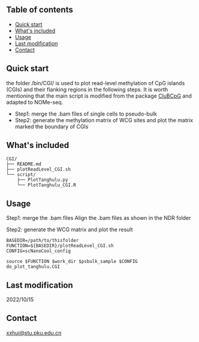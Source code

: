 ## Table of contents

- [Quick start](#quick-start)
- [What's included](#whats-included)
- [Usage](#Usage)
- [Last modification](#last-modification)
- [Contact](#contact)

## Quick start

the folder /bin/CGI/ is used to plot read-level methylation of CpG islands (CGIs) and their flanking regions in the following steps. It is worth mentioning that the main script is modified from the package [CluBCpG](https://github.com/waterlandlab/CluBCpG) and adapted to NOMe-seq.

- Step1: merge the .bam files of single cells to pseudo-bulk
- Step2: generate the methylation matrix of WCG sites and plot the matrix marked the boundary of CGIs

## What's included

```text
CGI/
├── README.md
├── plotReadLevel_CGI.sh
└── script/
    ├── PlotTanghulu.py
    └── PlotTanghulu_CGI.R
```

## Usage
Step1: merge the .bam files
Align the .bam files as shown in the NDR folder

Step2: generate the WCG matrix and plot the result

    BASEDIR=/path/to/thisfolder
    FUNCTION=${BASEDIR}/plotReadLevel_CGI.sh
    CONFIG=scNanoCool_config

    source $FUNCTION $work_dir $psbulk_sample $CONFIG
    do_plot_tanghulu.CGI

## Last modification

2022/10/15

## Contact

xxhui@stu.pku.edu.cn
